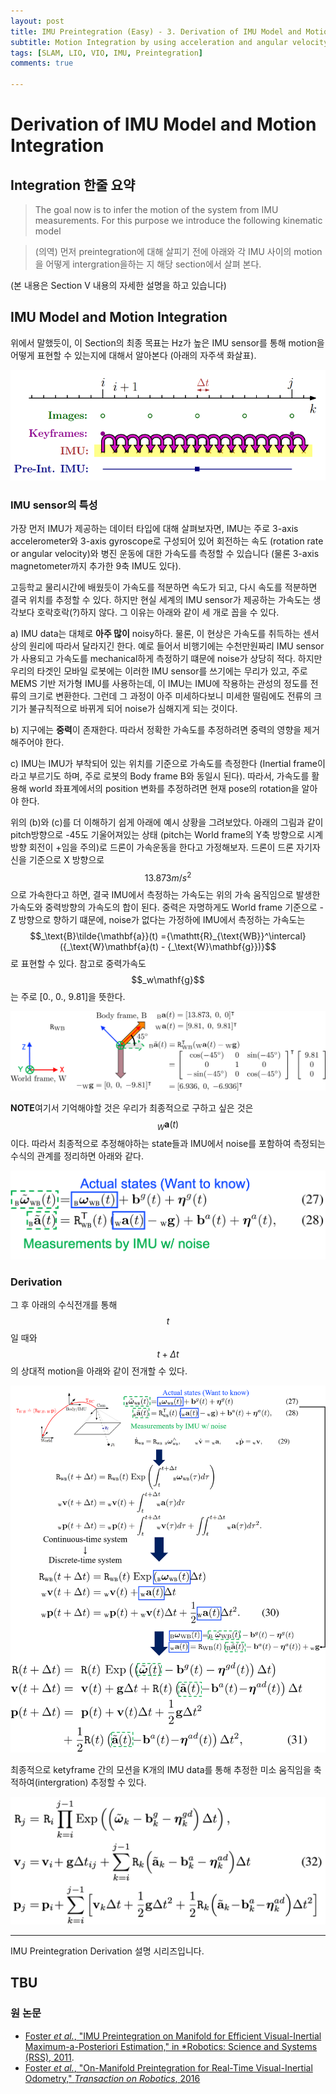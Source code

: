 ```yaml
---
layout: post
title: IMU Preintegration (Easy) - 3. Derivation of IMU Model and Motion Integration
subtitle: Motion Integration by using acceleration and angular velocity
tags: [SLAM, LIO, VIO, IMU, Preintegration]
comments: true

---
```


# Derivation of  IMU Model and Motion Integration


## Integration 한줄 요약


> The goal now is to infer the motion of the system from IMU
measurements. For this purpose we introduce the following
kinematic model

> (의역) 먼저 preintegration에 대해 살피기 전에 아래와 각 IMU 사이의 motion을 어떻게 intergration을하는 지 해당 section에서 살펴 본다.

(본 내용은 Section Ⅴ 내용의 자세한 설명을 하고 있습니다)


## IMU Model and Motion Integration

 위에서 말했듯이, 이 Section의 최종 목표는 Hz가 높은 IMU sensor를 통해 motion을 어떻게 표현할 수 있는지에 대해서 알아본다 (아래의 자주색 화살표).

![](/img/preintegration/k_to_k_plus_1.png)

### IMU sensor의 특성

가장 먼저 IMU가 제공하는 데이터 타입에 대해 살펴보자면, IMU는 주로 3-axis accelerometer와 3-axis gyroscope로 구성되어 있어 회전하는 속도 (rotation rate or angular velocity)와 병진 운동에 대한 가속도를 측정할 수 있습니다 (물론 3-axis magnetometer까지 추가한 9축 IMU도 있다).

고등학교 물리시간에 배웠듯이 가속도를 적분하면 속도가 되고, 다시 속도를 적분하면 결국 위치를 추정할 수 있다. 하지만 현실 세계의 IMU sensor가 제공하는 가속도는 생각보다 호락호락(?)하지 않다. 그 이유는 아래와 같이 세 개로 꼽을 수 있다.

a) IMU data는 대체로 **아주 많이** noisy하다. 물론, 이 현상은 가속도를 취득하는 센서 상의 원리에 따라서 달라지긴 한다. 예로 들어서 비행기에는 수천만원짜리 IMU sensor가 사용되고 가속도를 mechanical하게 측정하기 떄문에 noise가 상당히 적다. 하지만 우리의 타겟인 모바일 로봇에는 이러한 IMU sensor를 쓰기에는 무리가 있고, 주로 MEMS 기반 저가형 IMU를 사용하는데, 이 IMU는 IMU에 작용하는 관성의 정도를 전류의 크기로 변환한다. 그런데 그 과정이 아주 미세하다보니 미세한 떨림에도 전류의 크기가 불규칙적으로 바뀌게 되어 noise가 심해지게 되는 것이다.

b) 지구에는 **중력**이 존재한다. 따라서 정확한 가속도를 추정하려면 중력의 영향을 제거해주어야 한다.

c) IMU는 IMU가 부착되어 있는 위치를 기준으로 가속도를 측정한다 (Inertial frame이라고 부르기도 하며, 주로 로봇의 Body frame B와 동일시 된다). 따라서, 가속도를 활용해 world 좌표계에서의 position 변화를 추정하려면 현재 pose의 rotation을 알아야 한다.

위의 (b)와 (c)를 더 이해하기 쉽게 아래에 예시 상황을 그려보았다. 아래의 그림과 같이 pitch방향으로 -45도 기울어져있는 상태 (pitch는 World frame의 Y축 방향으로 시계 방향 회전이 +임을 주의)로 드론이 가속운동을 한다고 가정해보자. 드론이 드론 자기자신을 기준으로 X 방향으로 $$13.873m/s^2$$으로 가속한다고 하면, 결국 IMU에서 측정하는 가속도는 위의 가속 움직임으로 발생한 가속도와 중력방향의 가속도의 합이 된다. 중력은 자명하게도 World frame 기준으로 -Z 방향으로 향하기 떄문에, noise가 없다는 가정하에 IMU에서 측정하는 가속도는 $$_\text{B}\tilde{\mathbf{a}}(t) ={\mathtt{R}_{\text{WB}}^\intercal}({_\text{W}\mathbf{a}(t) - {_\text{W}\mathbf{g}})}$$로 표현할 수 있다. 참고로 중력가속도 $$_w\mathf{g}$$는 주로 [0., 0., 9.81]을 뜻한다.


![](/img/preintegration/IMU_example.png)

**NOTE**여기서 기억해야할 것은 우리가 최종적으로 구하고 싶은 것은 $$_W\mathbf{a}(t)$$이다. 따라서 최종적으로 추정해야하는 state들과 IMU에서 noise를 포함하여 측정되는 수식의 관계를 정리하면 아래와 같다.

![](/img/preintegration/IMU.png)


### Derivation

그 후 아래의 수식전개를 통해 $$t$$일 때와 $$t + \Delta t$$의 상대적 motion을 아래와 같이 전개할 수 있다.

![](/img/preintegration/dt_equation.png)

최종적으로 ketyframe 간의 모션을 K개의 IMU data를 통해 추정한 미소 움직임을 축적하여(intergration) 추정할 수 있다.


![](/img/preintegration/final_i_j.png)

---

IMU Preintegration Derivation 설명 시리즈입니다.

TBU
---


### 원 논문

* [Foster *et al.*, "IMU Preintegration on Manifold for Efficient
Visual-Inertial Maximum-a-Posteriori Estimation," in *Robotics: Science and Systems (RSS), 2011](http://www.roboticsproceedings.org/rss11/p06.pdf).
* [Foster *et al.*, "On-Manifold Preintegration for Real-Time
Visual-Inertial Odometry," *Transaction on Robotics*, 2016](https://rpg.ifi.uzh.ch/docs/TRO16_forster.pdf)